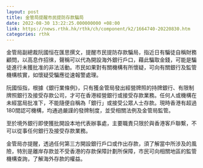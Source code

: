 ```yaml
---
layout: post
title: 金管局提醒市民提防存款騙局
date: 2022-08-30 13:22:25.000000000 +08:00
link: https://news.rthk.hk/rthk/ch/component/k2/1664740-20220830.htm
categories: rthk
---
```


金管局副總裁阮國恒在匯思撰文，提醒市民提防存款騙局，指近日有騙徒自稱財務顧問，以高息作招徠，聲稱可以代為開設海外銀行戶口，藉此騙取金錢，可能是騙徒進行未獲批准的非法活動。市民如果對有關機構有所懷疑，可向有關銀行及監管機構核實，如懷疑受騙應從速報警處理。

阮國恒指，根據《銀行業條例》，只有獲金管局發出經營牌照的持牌銀行、有限制牌照銀行及接受存款公司，才可在香港經營銀行或接受存款業務。任何人或機構在未經當局批准下，不能隨便自稱為「銀行」或接受公眾人士存款。現時香港有超過180間認可機構，均通過嚴謹的發牌制度，並受相關法例及金管局監管。

至於境外銀行即使獲批開設本地代表辦事處，主要職責只限於與香港客戶聯繫，不可以從事任何銀行及接受存款業務。

金管局亦提醒，透過任何第三方開設銀行戶口或作出存款，須了解當中所涉及的風險，特別是離岸存款並不受香港的存款保障計劃所保障，市民可向相關地區的監管機構查詢，了解海外存款的權益。
